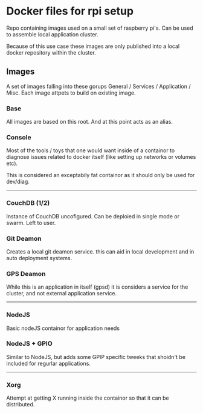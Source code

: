 # Docker files for rpi setup

Repo containing images used on a small set of raspberry pi's.  Can be used to assemble local application cluster.  

Because of this use case these images are only published into a local docker repository within the cluster.  



## Images

A set of images falling into these gorups General / Services / Application / Misc.  Each image attpets to build on
existing image.  


### Base

All images are based on this root.  And at this point acts as an alias.

### Console

Most of the tools / toys that one would want inside of a containor to diagnose 
issues related to docker itself (like setting up networks or volumes etc).

This is considered an exceptabily fat containor as it should only be used for dev/diag.

---

### CouchDB (1/2)

Instance of CouchDB uncofigured.  Can be deploied in single mode or swarm.  Left to user.

### Git Deamon

Creates a local git deamon service.  this can aid in local development and in auto deployment systems. 

### GPS Deamon

While this is an application in itself (gpsd) it is considers a service for the cluster, and not external application service.

---

### NodeJS

Basic nodeJS containor for application needs

### NodeJS + GPIO

Similar to NodeJS, but adds some GPIP specific tweeks that shoidn't be included for regurlar applications.

---


### Xorg

Attempt at getting X running inside the containor so that it can be distributed.


